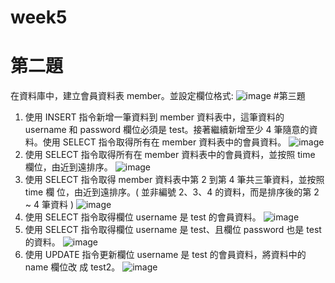 # week5
# 第二題
在資料庫中，建立會員資料表 member。並設定欄位格式:
![image](https://github.com/eunicezhou/week5/assets/131647842/f513250f-c6dc-4129-a23a-ce2fd85242a8)
#第三題
1. 使⽤ INSERT 指令新增⼀筆資料到 member 資料表中，這筆資料的 username 和 password 欄位必須是 test。接著繼續新增⾄少 4 筆隨意的資料。使⽤ SELECT 指令取得所有在 member 資料表中的會員資料。
![image](https://github.com/eunicezhou/week5/assets/131647842/9553227a-04be-46bf-a137-d2c19701c0f4)
2. 使⽤ SELECT 指令取得所有在 member 資料表中的會員資料，並按照 time 欄位，由近到遠排序。
![image](https://github.com/eunicezhou/week5/assets/131647842/48b93864-5720-41ab-a9de-2e6062a9b102)
3. 使⽤ SELECT 指令取得 member 資料表中第 2 到第 4 筆共三筆資料，並按照 time 欄 位，由近到遠排序。( 並非編號 2、3、4 的資料，⽽是排序後的第 2 ~ 4 筆資料 )
![image](https://github.com/eunicezhou/week5/assets/131647842/a54a5769-b1e1-4451-83e7-b0f8dfd39eec)
4. 使⽤ SELECT 指令取得欄位 username 是 test 的會員資料。
![image](https://github.com/eunicezhou/week5/assets/131647842/0494286b-99be-4534-8db9-b4696dab72f5)
5. 使⽤ SELECT 指令取得欄位 username 是 test、且欄位 password 也是 test 的資料。
![image](https://github.com/eunicezhou/week5/assets/131647842/4f792874-f01a-4ae3-b23f-66534a7d7a66)
6. 使⽤ UPDATE 指令更新欄位 username 是 test 的會員資料，將資料中的 name 欄位改 成 test2。
![image](https://github.com/eunicezhou/week5/assets/131647842/f5b2d5ad-a2f2-4c2b-aae0-ec2c9523fb80)
